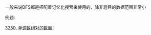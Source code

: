 一般来说DFS都是搭配着记忆化搜索来使用的，除非题目的数据范围非常小




例题:

[3250. 单调数组对的数目 I](https://leetcode.cn/problems/find-the-count-of-monotonic-pairs-i/description/?envType=daily-question&envId=2024-11-28)